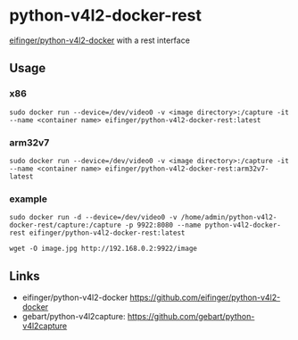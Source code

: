 # python-v4l2-docker-rest

[eifinger/python-v4l2-docker](https://github.com/eifinger/python-v4l2-docker) with a rest interface

## Usage

### x86

``sudo docker run --device=/dev/video0 -v <image directory>:/capture -it --name <container name> eifinger/python-v4l2-docker-rest:latest``

### arm32v7

``sudo docker run --device=/dev/video0 -v <image directory>:/capture -it --name <container name> eifinger/python-v4l2-docker-rest:arm32v7-latest``

### example

``sudo docker run -d --device=/dev/video0 -v /home/admin/python-v4l2-docker-rest/capture:/capture -p 9922:8080 --name python-v4l2-docker-rest eifinger/python-v4l2-docker-rest:latest``

``wget -O image.jpg http://192.168.0.2:9922/image``

## Links

- eifinger/python-v4l2-docker <https://github.com/eifinger/python-v4l2-docker>
- gebart/python-v4l2capture: <https://github.com/gebart/python-v4l2capture>
